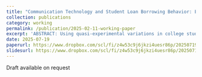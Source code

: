 ```yaml
---
title: "Communication Technology and Student Loan Borrowing Behavior: Evidence from the Rollout of Facebook"
collection: publications
category: working
permalink: /publication/2025-02-11-working-paper
excerpt: 'ABSTRACT: Using quasi-experimental variations in college students’ exposure to Facebook, I document the unintended consequences of communication technology on student loan borrowing behavior. My estimates show that the rollout of Facebook at a college reduces the number of student loan recipients by 7.965%, equivalent to approximately 215 fewer recipients based on the sample mean. I also find consistent declines in both the number and dollar amount of disbursements. Utilizing the variations in state minimum wage and college location, I provide evidence that these effects are driven by improved part-time job search efficiency. Further analysis suggests the reallocation of student loans in the context of Facebook, associated with racial minority status, ex-ante human capital investment, and the rent-seeking behavior of private for-profit institutions. Taken together, the findings indicate that communication technology can reduce students’ reliance on student loans by enhancing labor market engagement. This study offers insights into the demand-side determinants of student loan borrowing and reveals how the diffusion of digital platforms influences the allocation of debt resources, informing policy considerations.'
date: 2025-07-19
paperurl: https://www.dropbox.com/scl/fi/z4w53c9j6jkzi4uesr86p/20250719_working-paper.pdf?rlkey=69oqcjte91utabqws85zmco0m&dl=0
slidesurl: https://www.dropbox.com/scl/fi/z4w53c9j6jkzi4uesr86p/20250719_working-paper.pdf?rlkey=69oqcjte91utabqws85zmco0m&dl=0
---
```

Draft available on request
